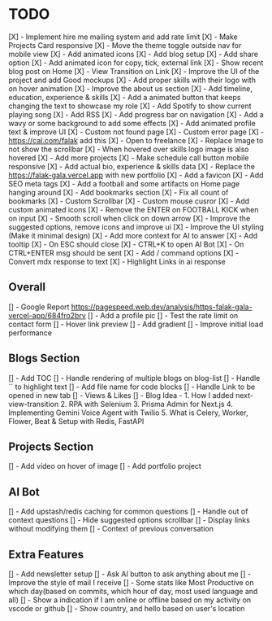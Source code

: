 # TODO

[X] - Implement hire me mailing system and add rate limit
[X] - Make Projects Card responsive
[X] - Move the theme toggle outside nav for mobile view
[X] - Add animated icons
[X] - Add blog setup
[X] - Add share option
[X] - Add animated icon for copy, tick, external link
[X] - Show recent blog post on Home
[X] - View Transition on Link
[X] - Improve the UI of the project and add Good mockups
[X] - Add proper skills with their logo with on hover animation
[X] - Improve the about us section
[X] - Add timeline, education, experience & skills
[X] - Add a animated button that keeps changing the text to showcase my role
[X] - Add Spotify to show current playing song
[X] - Add RSS
[X] - Add progress bar on navigation
[X] - Add a wavy or some background to add some effects
[X] - Add animated profile text & improve UI
[X] - Custom not found page
[X] - Custom error page
[X] - <https://cal.com/falak> add this
[X] - Open to freelance
[X] - Replace Image to not show the scrollbar
[X] - When hovered over skills logo image is also hovered
[X] - Add more projects
[X] - Make schedule call button mobile responsive
[X] - Add actual bio, experience & skills data
[X] - Replace the <https://falak-gala.vercel.app> with new portfolio
[X] - Add a favicon
[X] - Add SEO meta tags
[X] - Add a football and some artifacts on Home page hanging around
[X] - Add bookmarks section
[X] - Fix all count of bookmarks
[X] - Custom Scrollbar
[X] - Custom mouse cusror
[X] - Add custom animated icons
[X] - Remove the ENTER on FOOTBALL KICK when on input
[X] - Smooth scroll when click on down arrow
[X] - Improve the suggested options, remove icons and improve ui
[X] - Improve the UI styling (Make it minimal design)
[X] - Add more context for AI to answer
[X] - Add tooltip
[X] - On ESC should close
[X] - CTRL+K to open AI Bot
[X] - On CTRL+ENTER msg should be sent
[X] - Add / command options
[X] - Convert mdx response to text
[X] - Highlight Links in ai response

## Overall

[] - Google Report <https://pagespeed.web.dev/analysis/https-falak-gala-vercel-app/684fro2brv>
[] - Add a profile pic
[] - Test the rate limit on contact form
[] - Hover link preview
[] - Add gradient
[] - Improve initial load performance

## Blogs Section

[] - Add TOC
[] - Handle rendering of multiple blogs on blog-list
[] - Handle `` to highlight text
[] - Add file name for code blocks
[] - Handle Link to be opened in new tab
[] - Views & Likes
[] - Blog Idea -
    1. How I added next-view-transition
    2. RPA with Selenium
    3. Prisma Admin for Next.js
    4. Implementing Gemini Voice Agent with Twilio
    5. What is Celery, Worker, Flower, Beat & Setup with Redis, FastAPI

## Projects Section

[] - Add video on hover of image
[] - Add portfolio project

## AI Bot

[] - Add upstash/redis caching for common questions
[] - Handle out of context questions
[] - Hide suggested options scrollbar
[] - Display links without modifying them
[] - Context of previous conversation

## Extra Features

[] - Add newsletter setup
[] - Ask AI button to ask anything about me
[] - Improve the style of mail I receive
[] - Some stats like Most Productive on which day(based on commits, which hour of day, most used language and all)
[] - Show a indication if I am online or offline based on my activity on vscode or github
[] - Show country, and hello based on user's location
